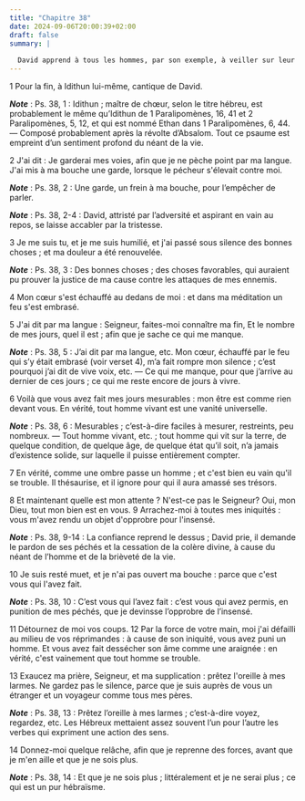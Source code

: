 ```yaml
---
title: "Chapitre 38"
date: 2024-09-06T20:00:39+02:00
draft: false
summary: |
  
  David apprend à tous les hommes, par son exemple, à veiller sur leur langue, à ne pas s’attacher aux biens de cette vie qui dure si peu, à recevoir avec patience tous les maux qui leur viennent de la part de Dieu.
---
```



1 Pour la fin, à Idithun lui-même, cantique de David.

***Note*** :  Ps. 38, 1 : Idithun ; maître de chœur, selon le titre hébreu, est probablement le même qu’Idithun de 1 Paralipomènes, 16, 41 et 2 Paralipomènes, 5, 12, et qui est nommé Ethan dans 1 Paralipomènes, 6, 44. ― Composé probablement après la révolte d’Absalom. Tout ce psaume est empreint d’un sentiment profond du néant de la vie.


2 J'ai dit : Je garderai mes voies, afin que je ne pèche point par ma langue. J'ai mis à ma bouche une garde, lorsque le pécheur s'élevait contre moi.

***Note*** :  Ps. 38, 2 : Une garde, un frein à ma bouche, pour l’empêcher de parler.

***Note*** :  Ps. 38, 2-4 : David, attristé par l’adversité et aspirant en vain au repos, se laisse accabler par la tristesse.

3 Je me suis tu, et je me suis humilié, et j'ai passé sous silence des bonnes choses ; et ma douleur a été renouvelée.

***Note*** :  Ps. 38, 3 : Des bonnes choses ; des choses favorables, qui auraient pu prouver la justice de ma cause contre les attaques de mes ennemis.

4 Mon cœur s'est échauffé au dedans de moi : et dans ma méditation un feu s'est embrasé.


5 J'ai dit par ma langue : Seigneur, faites-moi connaître ma fin, Et le nombre de mes jours, quel il est ; afin que je sache ce qui me manque.

***Note*** :  Ps. 38, 5 : J’ai dit par ma langue, etc. Mon cœur, échauffé par le feu qui s’y était embrasé (voir verset 4), m’a fait rompre mon silence ; c’est pourquoi j’ai dit de vive voix, etc. ― Ce qui me manque, pour que j’arrive au dernier de ces jours ; ce qui me reste encore de jours à vivre.

6 Voilà que vous avez fait mes jours mesurables : mon être est comme rien devant vous. En vérité, tout homme vivant est une vanité universelle.

***Note*** :  Ps. 38, 6 : Mesurables ; c’est-à-dire faciles à mesurer, restreints, peu nombreux. ― Tout homme vivant, etc. ; tout homme qui vit sur la terre, de quelque condition, de quelque âge, de quelque état qu’il soit, n’a jamais d’existence solide, sur laquelle il puisse entièrement compter.

7 En vérité, comme une ombre passe un homme ; et c'est bien eu vain qu'il se trouble. Il thésaurise, et il ignore pour qui il aura amassé ses trésors.


8 Et maintenant quelle est mon attente ? N'est-ce pas le Seigneur? Oui, mon Dieu, tout mon bien est en vous. 9 Arrachez-moi à toutes mes iniquités : vous m'avez rendu un objet d'opprobre pour l'insensé.

***Note*** :  Ps. 38, 9-14 : La confiance reprend le dessus ; David prie, il demande le pardon de ses péchés et la cessation de la colère divine, à cause du néant de l’homme et de la brièveté de la vie.

10 Je suis resté muet, et je n'ai pas ouvert ma bouche : parce que c'est vous qui l'avez fait.

***Note*** :  Ps. 38, 10 : C’est vous qui l’avez fait : c’est vous qui avez permis, en punition de mes péchés, que je devinsse l’opprobre de l’insensé.

11 Détournez de moi vos coups. 12 Par la force de votre main, moi j'ai défailli au milieu de vos réprimandes : à cause de son iniquité, vous avez puni un homme. Et vous avez fait dessécher son âme comme une araignée : en vérité, c'est vainement que tout homme se trouble.


13 Exaucez ma prière, Seigneur, et ma supplication : prêtez l'oreille à mes larmes. Ne gardez pas le silence, parce que je suis auprès de vous un étranger et un voyageur comme tous mes pères.

***Note*** :  Ps. 38, 13 : Prêtez l’oreille à mes larmes ; c’est-à-dire voyez, regardez, etc. Les Hébreux mettaient assez souvent l’un pour l’autre les verbes qui expriment une action des sens.

14 Donnez-moi quelque relâche, afin que je reprenne des forces, avant que je m'en aille et que je ne sois plus.

***Note*** :  Ps. 38, 14 : Et que je ne sois plus ; littéralement et je ne serai plus ; ce qui est un pur hébraïsme.


